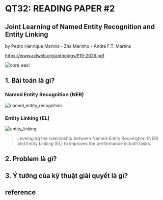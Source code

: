 # QT32: READING PAPER #2

## Joint Learning of Named Entity Recognition and Entity Linking
by Pedro Henrique Martins - Zita Marinho - André F.T. Martins 

https://www.aclweb.org/anthology/P19-2026.pdf

![core_eacl](https://user-images.githubusercontent.com/79246748/119259556-016b6b80-bbf9-11eb-8835-473c42f9cc39.png)

## 1. Bài toán là gì?

### Named Entity Recognition (NER)

![named_entity_recognition](https://user-images.githubusercontent.com/79246748/119311276-0f71c880-bc9b-11eb-9818-fbf57094f3b5.png)

### Entity Linking (EL)

![entity_linking](https://user-images.githubusercontent.com/79246748/119311842-c2dabd00-bc9b-11eb-948f-9b1b376bb10a.png)

> Leveraging the relationship between Named-Entity Reconigtion (NER) and Entity Linking (EL) to improves the performance in both tasks.

## 2. Problem là gì? 
## 3. Ý tưởng của kỹ thuật giải quyết là gì?

## reference
